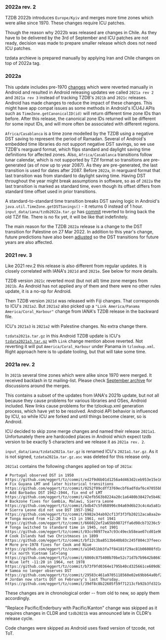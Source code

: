 ### 2022a rev. 2

TZDB 2022b introduces `Europe/Kyiv` and merges more time zones which were
alike since 1970. These changes require ICU patches.

Though the reason why 2022b was released are changes in Chile. As they have
to be delivered by the 3rd of September and ICU patches are not ready,
decision was made to prepare smaller release which does not need ICU patches.

tzdata archieve is prepared manually by applying Iran and Chile changes on
top of 2022a tag.


### 2022a

This update includes pre-1970
[changes](https://github.com/eggert/tz/commit/1edbb16e933a6ba6dceefd2bd7057b5ce00dd13c)
which were reverted manually in Android and resulted in Android releasing
updates we called `2021a rev 2` and `2021a rev 3` instead of tracking TZDB's
`2021b` and `2021c` releases. Android has made changes to reduce the impact of
these changes. This might have app compat issues as some methods in Android's
ICU4J APIs such as `TimeZone.getCanonicalID(id)` will return different time
zone IDs than before. After this release, the canonical zone IDs returned will
be different for some input IDs, and will more often be associated with
different regions.

`Africa/Casablanca` is a time zone modelled by the TZDB using a negative DST
saving to represent the period of Ramadan. Several of Android's embedded time
libraries do not support negative DST savings, so we use TZDB's rearguard
format, which flips standard and daylight saving time definitions for affected
zones. Also, `Africa/Casablanca` transitions follow lunar calendar, which
is not supported by TZif format so transitions are pre-generated (as of now up
to year 2087). As they are pre-generated, the last transition is used for dates
after 2087. Before `2022a`, in rearguard format that last transition was from
standard to daylight saving time. Having DST throughout the year might break
assumptions in software, so as of `2022a` the  last transition is marked as
standard time, even though its offset differs from standard time offset used in
prior transitions.

A standard-to-standard time transition breaks DST saving logic in
Android's `java.util.TimeZone.getDSTSavings()` - it returns 0 instead of 1 hour.
`input_data/iana/tzdb2022a.tar.gz` has [commit](https://github.com/eggert/tz/commit/cec7d9e2e83f8a3faa2367e0d45383a1557889ed)
reverted to bring back the old TZif file. There is no fix yet, it will be like
that indefinitely.

The main reason for the TZDB `2022a` release is a change to the DST transition
for Palestine on 27 Mar 2022. In addition to this year's change, future
predictions have also been [adjusted](https://github.com/eggert/tz/commit/59467e3373a2f90aae3a3c9684ab527855922427)
so the DST transitions for future years are also affected.


### 2021 rev. 3

Like 2021 rev.2 this release is also different from regular updates. It is
closely correlated with IANA's `2021d` and `2021e`. See below for more details.

TZDB version `2021c` reverted most (but not all) time zone merges from `2021b`.
As Android has not applied any of them and there were no other rules update,
it is a no-op for Android.

Then TZDB version `2021d` was released with Fiji changes. That corresponds to
ICU's `2021a2`. But `2021a2` also picked up a
`"Link America/Panama America/Coral_Harbour"` change from IANA's TZDB release
in the backward file.

ICU's `2021a3` is `2021a2` with Palestine changes. No extra change there.

`tzdata2021a.tar.gz` in this Android TZDB update is ICU's [`tzdata2021a3.tar.gz`](https://github.com/unicode-org/icu-data/blob/d90a4eed92e3c5221c4dc1977bfdb7c072a8bb3d/tzdata/tzdata_patch/tzdata2021a3.tar.gz)
with `Link` change mention above reverted. Not reverting it will put
`America/Coral_Harbour` under Panama in `tzlookup.xml`. Right approach here
is to update tooling, but that will take some time.


### 2021a rev. 2

In `2021b` several time zones which were alike since 1970 were merged. It
received backlash in tz mailing-list. Please check
[September archive](https://mm.icann.org/pipermail/tz/2021-September/thread.html)
for discussions around the merges.

This contains a subset of the updates from IANA's 2021b update, but not all
because they cause problems for various libraries and OSes, Android included.
New links cause problems for the tzlookup.xml generation process, which have
yet to be resolved. Android API behavior is influenced by ICU, so while ICU
are forked and until things become clearer, so is Android.

ICU decided to skip zone merge changes and named their release `2021a1`.
Unfortunately there are hardcoded places in Android which expect tzdb version
to be exactly 5 characters and we release it as `2021a rev. 2`.

`input_data/iana/tzdata2021a.tar.gz` is renamed ICU's `2021a1.tar.gz`. As it
is not signed, `tzdata2021a.tar.gz.asc` was deleted for this release only.

`2021a1` contains the following changes applied on top of `2021a`:
```
# Portugal observed DST in 1950
https://github.com/eggert/tz/commit/ed2f9d6b01d1256a4d463d2ceb953e15e1673d72
# Fix Guyana LMT and later historical transitions
https://github.com/eggert/tz/commit/0252f09cdff3769ecbf6adfdaf6c47055bbfb74b
# Add Barbados DST 1942-1944, fix end of LMT
https://github.com/eggert/tz/commit/42efb563b8224a20c1a6480b38427e5b4634da36
# Backzone fixes for Gambia, Malawi, Sierra Leone
https://github.com/eggert/tz/commit/bdb47c5fd68996c04a69d6b23c4c4a5a81df5c95
# Sierra Leone did not use DST 1957-1962
https://github.com/eggert/tz/commit/6982e34ab92cf13f3f3fb20212aca8aa2e4f0aae
# Tonga moved from +12:20 to +13 in 1961, not 1941
https://github.com/eggert/tz/commit/666022ef2a65bb9872ffa6d98cb73236c5f6daa0
# Tonga switched to standard time in 1945, not 1901
https://github.com/eggert/tz/commit/03cc98977ea7c93c49ecb58eae07cd01e9034bfd
# Cook Islands had two Christmases in 1899
https://github.com/eggert/tz/commit/bf12c3ba8513b640b83c245f804c37feeccb862b
# More pre-1978 fixes for Cook and Niue
https://github.com/eggert/tz/commit/a10451bb3fa7f84181f29ac81b06008fd1d81249
# Fix north Vietnam lat+long
https://github.com/eggert/tz/commit/6860c875400b70be52c71d7b7b9642b8667a8112
# Niue left -11:20 in 1964, not 1978
https://github.com/eggert/tz/commit/b73f9fd0364e1795b40cd325661ce609d6126377
# Samoa no longer observes DST
https://github.com/eggert/tz/commit/29583c461a9705118560e02e69bb64a0bf2fce0c
# Jordan now starts DST on February’s last Thursday.
https://github.com/eggert/tz/commit/39df8c8b22605f59f71213cfb92b3fd321e31d3c
```

These changes are in chronological order -- from old to new, so apply them
accordingly.

"Replace Pacific/Enderbury with Pacific/Kanton" change was skipped as it
requires changes in CLDR and `tzdb2021b` was announced late in CLDR's release
cycle.

Code changes were skipped as Android uses fixed version of tzcode, not ToT.

